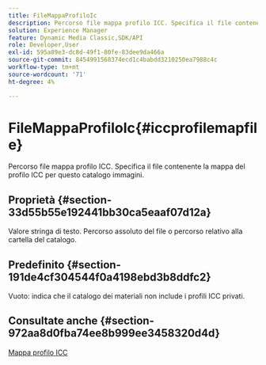 ```yaml
---
title: FileMappaProfiloIc
description: Percorso file mappa profilo ICC. Specifica il file contenente la mappa del profilo ICC per questo catalogo immagini.
solution: Experience Manager
feature: Dynamic Media Classic,SDK/API
role: Developer,User
exl-id: 595a89e3-dc8d-49f1-80fe-83dee9da466a
source-git-commit: 8454991568374ecd1c4babdd3210250ea7988c4c
workflow-type: tm+mt
source-wordcount: '71'
ht-degree: 4%

---
```


# FileMappaProfiloIc{#iccprofilemapfile}

Percorso file mappa profilo ICC. Specifica il file contenente la mappa del profilo ICC per questo catalogo immagini.

## Proprietà {#section-33d55b55e192441bb30ca5eaaf07d12a}

Valore stringa di testo. Percorso assoluto del file o percorso relativo alla cartella del catalogo.

## Predefinito {#section-191de4cf304544f0a4198ebd3b8ddfc2}

Vuoto: indica che il catalogo dei materiali non include i profili ICC privati.

## Consultate anche {#section-972aa8d0fba74ee8b999ee3458320d4d}

[Mappa profilo ICC](../../../../../ir-api/material-cat/image-rendering-api-ref/c-ir-material-catalog/c-ir-icc-profile-map-reference/c-ir-icc-profile-map-reference.md#concept-8c2a7d205b8544ccaa159f5b66710012)
